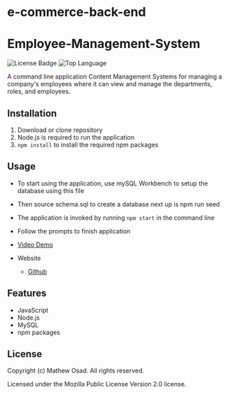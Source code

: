 # e-commerce-back-end
# Employee-Management-System

![License Badge](https://img.shields.io/github/license/mathewosad/Employee-Management-System) ![Top Language](https://img.shields.io/github/languages/top/mathewosad/Employee-Management-System)

A command line application Content Management Systems for managing a company's employees where it can view and manage the departments, roles, and employees.

## Installation

1. Download or clone repository
2. Node.js is required to run the application
3. `npm install` to install the required npm packages

## Usage

* To start using the application, use mySQL Workbench to setup the database using this file
* Then source schema.sql to create a database next up is npm run seed 
* The application is invoked by running `npm start` in the command line

* Follow the prompts to finish application

* [Video Demo](https://drive.google.com/file/d/12H49_vPh0I2gxUsZcU03W2d8qWpUHAOi/view)

* Website
  * [Github](https://github.com/mathewosad/Employee-Management-System)

## Features

* JavaScript
* Node.js
* MySQL
* npm packages


## License

  Copyright (c) Mathew Osad. All rights reserved.
  
  Licensed under the Mozilla Public License Version 2.0 license.
